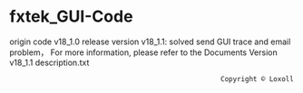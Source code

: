 # fxtek_GUI-Code
origin code v18_1.0
release version v18_1.1: solved send GUI trace and email problem，
For more information, please refer to the Documents Version v18_1.1 description.txt










                                                        Copyright © Loxoll
